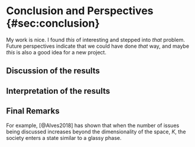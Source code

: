 
# Conclusion and Perspectives {#sec:conclusion}

My work is nice. I found *this* of interesting and stepped into *that* problem. Future perspectives indicate that we could have done *that* way, and maybe *this* is also a good idea for a new project.

## Discussion of the results

## Interpretation of the results

## Final Remarks

For example, [@Alves2018] has shown that when the number of issues being discussed increases beyond the dimensionality of the space, $K$, the society enters a state similar to a glassy phase.
